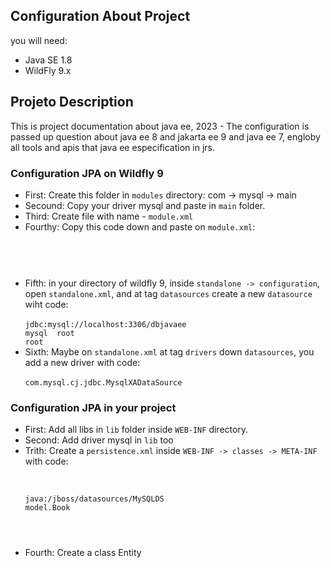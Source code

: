 ## Configuration About Project 

you will need: 

- Java SE 1.8
- WildFly 9.x 

## Projeto Description
 This is project documentation about java ee, 2023 - The configuration is passed up question about java ee 8 and jakarta ee 9 and java ee 7, engloby all tools and apis that java ee especification in jrs. 
 
### Configuration JPA on Wildfly 9 

- First: Create this folder in `modules` directory: com -> mysql -> main
- Secound: Copy your driver mysql and paste in `main` folder. 
- Third: Create file with name - `module.xml`
- Fourthy: Copy this code down and paste on `module.xml`:<br>
  <code><?xml version="1.0" encoding="UTF-8"?>
	<module xmlns="urn:jboss:module:1.3" name="com.mysql">
	    <resources>
	        <resource-root path="mysql-connector-java-8.0.30.jar"/>
	    </resources>
	    <dependencies>
	        <module name="javax.api"/>
	        <module name="javax.transaction.api"/>
	    </dependencies>
	</module>
  </code>
- Fifth: in your directory of wildfly 9, inside `standalone -> configuration`, open `standalone.xml`, and at tag `datasources` create a new `datasource` wiht code:<br>
<code><datasource jndi-name="java:jboss/datasources/MySQLDS" pool-name="MySQLDS" enabled="true" use-java-context="true">
                    <connection-url>jdbc:mysql://localhost:3306/dbjavaee</connection-url>
                    <driver>mysql</driver>
                    <security>
                        <user-name>root</user-name>
                        <password>root</password>
                    </security>
                </datasource>
                </code>
- Sixth: Maybe on `standalone.xml` at tag `drivers` down `datasources`, you add a new driver with code:<br>
<code> <driver name="mysql" module="com.mysql">
                        <xa-datasource-class>com.mysql.cj.jdbc.MysqlXADataSource</xa-datasource-class>
                    </driver></code>
                    
### Configuration JPA in your project
- First: Add all libs in `lib` folder inside `WEB-INF` directory. 
- Second: Add driver mysql in `lib` too
- Trith: Create a `persistence.xml` inside `WEB-INF -> classes -> META-INF` with code:<br>
<code><?xml version="1.0" encoding="UTF-8"?>
<persistence xmlns="http://xmlns.jcp.org/xml/ns/persistence"
             xmlns:xsi="http://www.w3.org/2001/XMLSchema-instance"
             xsi:schemaLocation="http://xmlns.jcp.org/xml/ns/persistence
                                 http://xmlns.jcp.org/xml/ns/persistence/persistence_2_2.xsd"
             version="2.2">
    <persistence-unit name="javaeeproject" transaction-type="JTA">
        <jta-data-source>java:/jboss/datasources/MySQLDS</jta-data-source>
        <class>model.Book</class>
        <properties>
            <property name="hibernate.dialect" value="org.hibernate.dialect.MySQLDialect"/>
            <property name="hibernate.hbm2ddl.auto" value="update"/>
            <property name="hibernate.show_sql" value="true"/>
        </properties>
    </persistence-unit>
</persistence></code>
- Fourth: Create a class Entity
  
  
